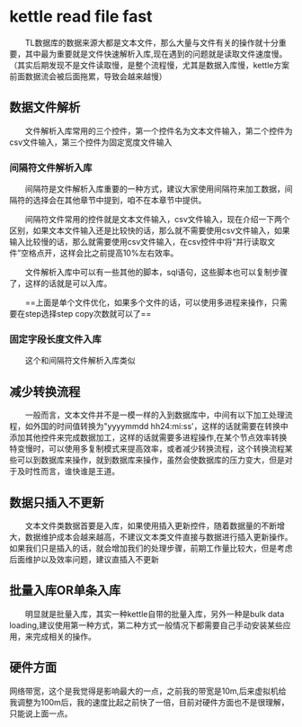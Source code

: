 # kettle read file fast

&ensp;&ensp;&ensp;&ensp;TL数据库的数据来源大都是文本文件，那么大量与文件有关的操作就十分重要，其中最为重要就是文件快速解析入库,现在遇到的问题就是读取文件速度慢。（其实后期发现不是文件读取慢，是整个流程慢，尤其是数据入库慢，kettle方案前面数据流会被后面拖累，导致会越来越慢）


## 数据文件解析

&ensp;&ensp;&ensp;&ensp;文件解析入库常用的三个控件，第一个控件名为文本文件输入，第二个控件为csv文件输入，第三个控件为固定宽度文件输入

### 间隔符文件解析入库

&ensp;&ensp;&ensp;&ensp;间隔符是文件解析入库重要的一种方式，建议大家使用间隔符来加工数据，间隔符的选择会在其他章节中提到，咱不在本章节中提供。

&ensp;&ensp;&ensp;&ensp;间隔符文件常用的控件就是文本文件输入，csv文件输入，现在介绍一下两个区别，如果文本文件输入还是比较快的话，那么就不需要使用csv文件输入，如果输入比较慢的话，那么就需要使用csv文件输入，在csv控件中将“并行读取文件”空格点开，这样会比之前提高10%左右效率。
 
 &ensp;&ensp;&ensp;&ensp;文件解析入库中可以有一些其他的脚本，sql语句，这些脚本也可以复制步骤了，这样的话就是可以入库。
 

&ensp;&ensp;&ensp;&ensp;==上面是单个文件优化，如果多个文件的话，可以使用多进程来操作，只需要在step选择step copy次数就可以了==
 
 

### 固定字段长度文件入库

&ensp;&ensp;&ensp;&ensp;这个和间隔符文件解析入库类似


## 减少转换流程

&ensp;&ensp;&ensp;&ensp;一般而言，文本文件并不是一模一样的入到数据库中，中间有以下加工处理流程，如外国的时间值转换为"yyyymmdd hh24:mi:ss'，这样的话就需要在转换中添加其他控件来完成数据加工，这样的话就需要多进程操作,在某个节点效率转换特变慢时，可以使用多复制模式来提高效率，或者减少转换流程，这个转换流程某些可以到数据库来操作，就到数据库来操作，虽然会使数据库的压力变大，但是对于及时性而言，谁快谁是王道。


## 数据只插入不更新

&ensp;&ensp;&ensp;&ensp;文本文件类数据首要是入库，如果使用插入更新控件，随着数据量的不断增大，数据维护成本会越来越高，不建议文本类文件直接与数据进行插入更新操作。如果我们只是插入的话，就会增加我们的处理步骤，前期工作量比较大，但是考虑后面维护以及效率问题，建议直插入不更新

## 批量入库OR单条入库

&ensp;&ensp;&ensp;&ensp;明显就是批量入库，其实一种kettle自带的批量入库，另外一种是bulk data loading,建议使用第一种方式，第二种方式一般情况下都需要自己手动安装某些应用，来完成相关的操作。



## 硬件方面 

网络带宽，这个是我觉得是影响最大的一点，之前我的带宽是10m,后来虚拟机给我调整为100m后，我的速度比起之前快了一倍，目前对硬件方面也不是很理解，只能说上面一点。



